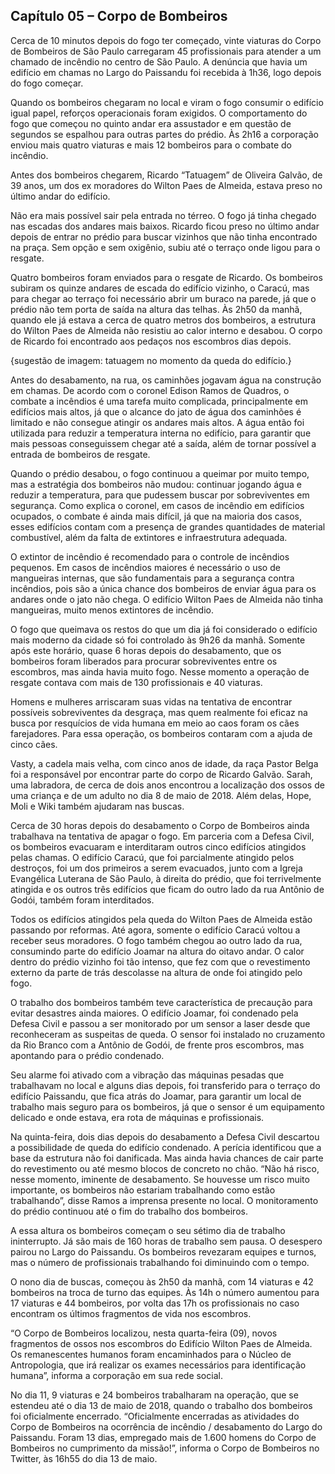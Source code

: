 ## Capítulo 05 – Corpo de Bombeiros

Cerca de 10 minutos depois do fogo ter começado, vinte viaturas do Corpo de Bombeiros de São Paulo carregaram 45 profissionais para atender a um chamado de incêndio no centro de São Paulo. A denúncia que havia um edifício em chamas no Largo do Paissandu foi recebida à 1h36, logo depois do fogo começar.

Quando os bombeiros chegaram no local e viram o fogo consumir o edifício igual papel, reforços operacionais foram exigidos. O comportamento do fogo que começou no quinto andar era assustador e em questão de segundos se espalhou para outras partes do prédio. Às 2h16 a corporação enviou mais quatro viaturas e mais 12 bombeiros para o combate do incêndio.

Antes dos bombeiros chegarem, Ricardo “Tatuagem” de Oliveira Galvão, de 39 anos, um dos ex moradores do Wilton Paes de Almeida, estava preso no último andar do edifício.

Não era mais possível sair pela entrada no térreo. O fogo já tinha chegado nas escadas dos andares mais baixos. Ricardo ficou preso no último andar depois de entrar no prédio para buscar vizinhos que não tinha encontrado na praça. Sem opção e sem oxigênio, subiu até o terraço onde ligou para o resgate.

Quatro bombeiros foram enviados para o resgate de Ricardo. Os bombeiros subiram os quinze andares de escada do edifício vizinho, o Caracú, mas para chegar ao terraço foi necessário abrir um buraco na parede, já que o prédio não tem porta de saída na altura das telhas. Às 2h50 da manhã, quando ele já estava a cerca de quatro metros dos bombeiros, a estrutura do Wilton Paes de Almeida não resistiu ao calor interno e desabou. O corpo de Ricardo foi encontrado aos pedaços nos escombros dias depois.

{sugestão de imagem: tatuagem no momento da queda do edifício.}

Antes do desabamento, na rua, os caminhões jogavam água na construção em chamas. De acordo com o coronel Edison Ramos de Quadros, o combate a incêndios é uma tarefa muito complicada, principalmente em edifícios mais altos, já que o alcance do jato de água dos caminhões é limitado e não consegue atingir os andares mais altos. A água então foi utilizada para reduzir a temperatura interna no edifício, para garantir que mais pessoas conseguissem chegar até a saída, além de tornar possível a entrada de bombeiros de resgate.

Quando o prédio desabou, o fogo continuou a queimar por muito tempo, mas a estratégia dos bombeiros não mudou: continuar jogando água e reduzir a temperatura, para que pudessem buscar por sobreviventes em segurança. Como explica o coronel, em casos de incêndio em edifícios ocupados, o combate é ainda mais difícil, já que na maioria dos casos, esses edifícios contam com a presença de grandes quantidades de material combustível, além da falta de extintores e infraestrutura adequada.

O extintor de incêndio é recomendado para o controle de incêndios pequenos. Em casos de incêndios maiores é necessário o uso de mangueiras internas, que são fundamentais para a segurança contra incêndios, pois são a única chance dos bombeiros de enviar água para os andares onde o jato não chega. O edifício Wilton Paes de Almeida não tinha mangueiras, muito menos extintores de incêndio.

O fogo que queimava os restos do que um dia já foi considerado o edifício mais moderno da cidade só foi controlado às 9h26 da manhã. Somente após este horário, quase 6 horas depois do desabamento, que os bombeiros foram liberados para procurar sobreviventes entre os escombros, mas ainda havia muito fogo. Nesse momento a operação de resgate contava com mais de 130 profissionais e 40 viaturas.

Homens e mulheres arriscaram suas vidas na tentativa de encontrar possíveis sobreviventes da desgraça, mas quem realmente foi eficaz na busca por resquícios de vida humana em meio ao caos foram os cães farejadores. Para essa operação, os bombeiros contaram com a ajuda de cinco cães.

Vasty, a cadela mais velha, com cinco anos de idade, da raça Pastor Belga foi a responsável por encontrar parte do corpo de Ricardo Galvão. Sarah, uma labradora, de cerca de dois anos encontrou a localização dos ossos de uma criança e de um adulto no dia 8 de maio de 2018. Além delas, Hope, Moli e Wiki também ajudaram nas buscas.

Cerca de 30 horas depois do desabamento o Corpo de Bombeiros ainda trabalhava na tentativa de apagar o fogo. Em parceria com a Defesa Civil, os bombeiros evacuaram e interditaram outros cinco edifícios atingidos pelas chamas. O edifício Caracú, que foi parcialmente atingido pelos destroços, foi um dos primeiros a serem evacuados, junto com a Igreja Evangélica Luterana de São Paulo, à direita do prédio, que foi terrivelmente atingida e os outros três edifícios que ficam do outro lado da rua Antônio de Godói, também foram interditados.

Todos os edifícios atingidos pela queda do Wilton Paes de Almeida estão passando por reformas. Até agora, somente o edifício Caracú voltou a receber seus moradores. O fogo também chegou ao outro lado da rua, consumindo parte do edifício Joamar na altura do oitavo andar. O calor dentro do prédio vizinho foi tão intenso, que fez com que o revestimento externo da parte de trás descolasse na altura de onde foi atingido pelo fogo.

O trabalho dos bombeiros também teve característica de precaução para evitar desastres ainda maiores. O edifício Joamar, foi condenado pela Defesa Civil e passou a ser monitorado por um sensor a laser desde que reconheceram as suspeitas de queda. O sensor foi instalado no cruzamento da Rio Branco com a Antônio de Godói, de frente pros escombros, mas apontando para o prédio condenado.

Seu alarme foi ativado com a vibração das máquinas pesadas que trabalhavam no local e alguns dias depois, foi transferido para o terraço do edifício Paissandu, que fica atrás do Joamar, para garantir um local de trabalho mais seguro para os bombeiros, já que o sensor é um equipamento delicado e onde estava, era rota de máquinas e profissionais.

Na quinta-feira, dois dias depois do desabamento a Defesa Civil descartou a possibilidade de queda do edifício condenado. A perícia identificou que a base da estrutura não foi danificada. Mas ainda havia chances de cair parte do revestimento ou até mesmo blocos de concreto no chão. “Não há risco, nesse momento, iminente de desabamento. Se houvesse um risco muito importante, os bombeiros não estariam trabalhando como estão trabalhando”, disse Ramos a imprensa presente no local. O monitoramento do prédio continuou até o fim do trabalho dos bombeiros.

A essa altura os bombeiros começam o seu sétimo dia de trabalho ininterrupto. Já são mais de 160 horas de trabalho sem pausa. O desespero pairou no Largo do Paissandu. Os bombeiros revezaram equipes e turnos, mas o número de profissionais trabalhando foi diminuindo com o tempo.

O nono dia de buscas, começou às 2h50 da manhã, com 14 viaturas e 42 bombeiros na troca de turno das equipes. Às 14h o número aumentou para 17 viaturas e 44 bombeiros, por volta das 17h os profissionais no caso encontram os últimos fragmentos de vida nos escombros. 

“O Corpo de Bombeiros localizou, nesta quarta-feira (09), novos fragmentos de ossos nos escombros do Edifício Wilton Paes de Almeida. Os remanescentes humanos foram encaminhados para o Núcleo de Antropologia, que irá realizar os exames necessários para identificação humana”, informa a corporação em sua rede social.

No dia 11, 9 viaturas e 24 bombeiros trabalharam na operação, que se estendeu até o dia 13 de maio de 2018, quando o trabalho dos bombeiros foi oficialmente encerrado. “Oficialmente encerradas as atividades do Corpo de Bombeiros na ocorrência de incêndio / desabamento do Largo do Paissandu. Foram 13 dias, empregado mais de 1.600 homens do Corpo de Bombeiros no cumprimento da missão!”, informa o Corpo de Bombeiros no Twitter, às 16h55 do dia 13 de maio.

